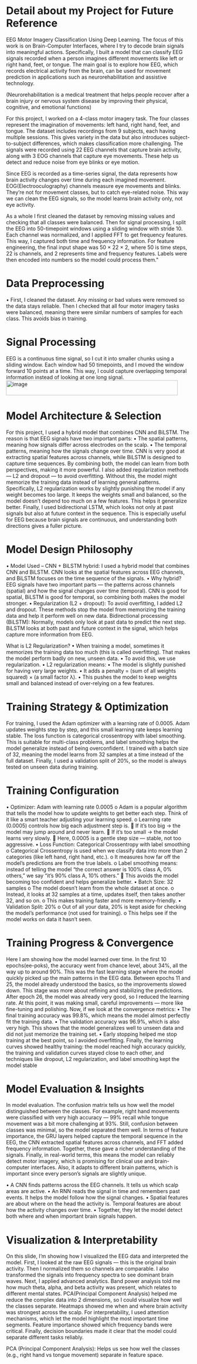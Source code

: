 # Detail about my Project for Future Reference

EEG Motor Imagery Classification Using Deep Learning.
The focus of this work is on Brain-Computer Interfaces, where I try to decode brain signals into meaningful actions.
Specifically, I built a model that can classify EEG signals recorded when a person imagines different movements like left or right hand, feet, or tongue.
The main goal is to explore how EEG, which records electrical activity from the brain, can be used for movement prediction in applications such as neurorehabilitation and assistive technology.

(Neurorehabilitation is a medical treatment that helps people recover after a brain injury or nervous system disease by improving their physical, cognitive, and emotional functions)

For this project, I worked on a 4-class motor imagery task.
The four classes represent the imagination of movements: left hand, right hand, feet, and tongue.
The dataset includes recordings from 9 subjects, each having multiple sessions.
This gives variety in the data but also introduces subject-to-subject differences, which makes classification more challenging.
The signals were recorded using 22 EEG channels that capture brain activity, along with 3 EOG channels that capture eye movements.
These help us detect and reduce noise from eye blinks or eye motion.

Since EEG is recorded as a time-series signal, the data represents how brain activity changes over time during each imagined movement.
EOG(Electrooculography) channels measure eye movements and blinks. They’re not for movement classes, but to catch eye-related noise.
This way we can clean the EEG signals, so the model learns brain activity only, not eye activity.

As a whole
I first cleaned the dataset by removing missing values and checking that all classes were balanced. Then for signal processing, I split the EEG into 50-timepoint windows using a sliding window with stride 10. 
Each channel was normalized, and I applied FFT to get frequency features. This way, I captured both time and frequency information. 
For feature engineering, the final input shape was 50 × 22 × 2, where 50 is time steps, 22 is channels, and 2 represents time and frequency features. Labels were then encoded into numbers so the model could process them."


# Data Preprocessing
• First, I cleaned the dataset. Any missing or bad values were removed so the data stays reliable. 
Then I checked that all four motor imagery tasks were balanced, meaning there were similar numbers of samples for each class.
This avoids bias in training.

# Signal Processing
EEG is a continuous time signal, so I cut it into smaller chunks using a sliding window. Each window had 50 timepoints, and I moved the window forward 10 points at a time. 
This way, I could capture overlapping temporal information instead of looking at one long signal.<img width="468" height="41" alt="image" src="https://github.com/user-attachments/assets/525953bc-6186-416d-8ad3-d40cca208afe" />

# Model Architecture & Selection 
For this project, I used a hybrid model that combines CNN and BiLSTM. The reason is that EEG signals have two important parts:
•	The spatial patterns, meaning how signals differ across electrodes on the scalp.
•	The temporal patterns, meaning how the signals change over time.
CNN is very good at extracting spatial features across channels, while BiLSTM is designed to capture time sequences. By combining both, the model can learn from both perspectives, making it more powerful.
I also added regularization methods — L2 and dropout — to avoid overfitting. Without this, the model might memorize the training data instead of learning general patterns.
Specifically, L2 regularization works by slightly punishing the model if any weight becomes too large. It keeps the weights small and balanced, so the model doesn’t depend too much on a few features. This helps it generalize better.
Finally, I used bidirectional LSTM, which looks not only at past signals but also at future context in the sequence. This is especially useful for EEG because brain signals are continuous, and understanding both directions gives a fuller picture.

# Model Design Philosophy
•	Model Used – CNN + BiLSTM hybrid:
I used a hybrid model that combines CNN and BiLSTM. CNN looks at the spatial features across EEG channels, and BiLSTM focuses on the time sequence of the signals.
•	Why hybrid?
EEG signals have two important parts — the patterns across channels (spatial) and how the signal changes over time (temporal). CNN is good for spatial, BiLSTM is good for temporal, so combining both makes the model stronger.
•	Regularization (L2 + dropout):
To avoid overfitting, I added L2 and dropout. These methods stop the model from memorizing the training data and help it perform well on new data.
Bidirectional processing (BiLSTM):
Normally, models only look at past data to predict the next step. BiLSTM looks at both past and future context in the signal, which helps capture more information from EEG.

What is L2 Regularization?
•	When training a model, sometimes it memorizes the training data too much (this is called overfitting). That makes the model perform badly on new, unseen data.
•	To avoid this, we use regularization.
•	L2 regularization means:
•	The model is slightly punished for having very large weights.
•	It adds a penalty = (sum of all weights squared) × (a small factor λ).
•	This pushes the model to keep weights small and balanced instead of over-relying on a few features.

# Training Strategy & Optimization 
For training, I used the Adam optimizer with a learning rate of 0.0005.
Adam updates weights step by step, and this small learning rate keeps learning stable.
The loss function is categorical crossentropy with label smoothing. This is suitable for multi-class problems, and label smoothing helps the model generalize instead of being overconfident.
I trained with a batch size of 32, meaning the model learns from 32 samples at a time instead of the full dataset.
Finally, I used a validation split of 20%, so the model is always tested on unseen data during training.

# Training Configuration
•	Optimizer: Adam with learning rate 0.0005
o	Adam is a popular algorithm that tells the model how to update weights to get better each step. Think of it like a smart teacher adjusting your learning speed.
o	Learning rate (0.0005) controls how big each adjustment step is.
	If it’s too big → the model may jump around and never learn.
	If it’s too small → the model learns very slowly.
	Here, 0.0005 is a gentle step size — stable, not too aggressive.
•	Loss Function: Categorical Crossentropy with label smoothing
o	Categorical Crossentropy is used when we classify data into more than 2 categories (like left hand, right hand, etc.).
o	It measures how far off the model’s predictions are from the true labels.
o	Label smoothing means: instead of telling the model “the correct answer is 100% class A, 0% others,” we say “it’s 90% class A, 10% others.”
	This avoids the model becoming too confident and helps generalize better.
•	Batch Size: 32 samples
o	The model doesn’t learn from the whole dataset at once.
o	Instead, it looks at 32 samples at a time, updates itself, then takes another 32, and so on.
o	This makes training faster and more memory-friendly.
•	Validation Split: 20%
o	Out of all your data, 20% is kept aside for checking the model’s performance (not used for training).
o	This helps see if the model works on data it hasn’t seen.

# Training Progress & Convergence 
Here I am showing how the model learned over time.
In the first 10 epochs(ee-poks), the accuracy went from chance level, about 34%, all the way up to around 90%. This was the fast learning stage where the model quickly picked up the main patterns in the EEG data.
Between epochs 11 and 25, the model already understood the basics, so the improvements slowed down. This stage was more about refining and stabilizing the predictions.
After epoch 26, the model was already very good, so I reduced the learning rate. At this point, it was making small, careful improvements — more like fine-tuning and polishing.
Now, if we look at the convergence metrics:
•	The final training accuracy was 99.8%, which means the model almost perfectly fit the training data.
•	The validation accuracy was 96.9%, which is also very high. This shows that the model generalizes well to unseen data and did not just memorize the training set.
•	Early stopping helped me stop training at the best point, so I avoided overfitting.
Finally, the learning curves showed healthy training: the model reached high accuracy quickly, the training and validation curves stayed close to each other, and techniques like dropout, L2 regularization, and label smoothing kept the model stable

# Model Evaluation & Insights
In model evaluation. The confusion matrix tells us how well the model distinguished between the classes. For example, right hand movements were classified with very high accuracy — 99% recall  while tongue movement was a bit more challenging at 93%. Still, confusion between classes was minimal, so the model separated them well.
In terms of feature importance, the GRU layers helped capture the temporal sequence in the EEG, the CNN extracted spatial features across channels, and FFT added frequency information. Together, these gave a richer understanding of the signals.
Finally, in real-world terms, this means the model can reliably detect motor imagery, which is promising for clinical use and brain-computer interfaces. Also, it adapts to different brain patterns, which is important since every person’s signals are slightly unique.


•	A CNN finds patterns across the EEG channels. It tells us which scalp areas are active.
•	An RNN reads the signal in time and remembers past events. It helps the model follow how the signal changes.
•	Spatial features are about where on the head the activity is. Temporal features are about how the activity changes over time.
•	Together, they let the model detect both where and when important brain signals happen.

# Visualization & Interpretability 
On this slide, I’m showing how I visualized the EEG data and interpreted the model.
First, I looked at the raw EEG signals — this is the original brain activity. Then I normalized them so channels are comparable. I also transformed the signals into frequency spectra to see dominant brain waves.
Next, I applied advanced analytics. Band power analysis told me how much theta, alpha, and beta activity was present, which relates to different mental states. PCA(Principal Component Analysis) helped me reduce the complex data into 2 dimensions, so I could visualize how well the classes separate. Heatmaps showed me when and where brain activity was strongest across the scalp.
For interpretability, I used attention mechanisms, which let the model highlight the most important time segments. Feature importance showed which frequency bands were critical. Finally, decision boundaries made it clear that the model could separate different tasks reliably.
  
PCA (Principal Component Analysis): Helps us see how well the classes (e.g., right hand vs tongue movement) separate in feature space.
  

